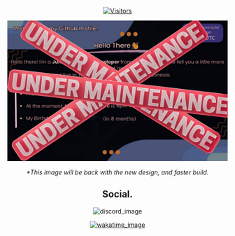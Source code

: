 <div align="center">

[![Visitors](https://api.visitorbadge.io/api/visitors?path=https%3A%2F%2Fgithub.com%2Fhexaaagon&label=Total%20Visitors&countColor=%231e234a)](https://visitorbadge.io/status?path=https%3A%2F%2Fgithub.com%2Fhexaaagon)

![readme](./maintenance.png)

_\*This image will be back with the new design, and faster build._

## Social.

![discord_image](https://lanyard.cnrad.dev/api/465454937267240962?bg=011B33&borderRadius=5px)

[![wakatime_image](https://github-readme-stats.vercel.app/api/wakatime?username=hexaaagon&border_radius=5px&theme=dark&text_color=FFFFFF&bg_color=011B33&border_color=011B33&icon_color=58a6ff&show_icons=true&custom_title=Code%20Activity&layout=compact)](https://wakatime.com/@hexaaagon)

</div>
